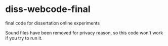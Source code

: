 # diss-webcode-final
final code for dissertation online experiments

Sound files have been removed for privacy reason, so this code won't work if you try to run it.
